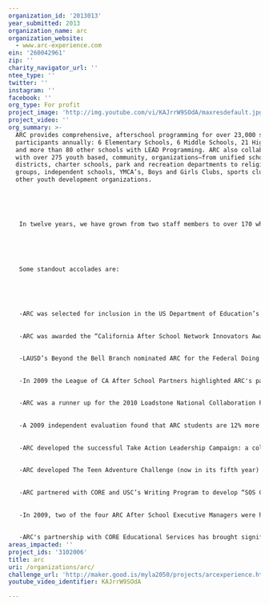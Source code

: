 ```yaml
---
organization_id: '2013013'
year_submitted: 2013
organization_name: arc
organization_website:
  - www.arc-experience.com
ein: '260042961'
zip: ''
charity_navigator_url: ''
ntee_type: ''
twitter: ''
instagram: ''
facebook: ''
org_type: For profit
project_image: 'http://img.youtube.com/vi/KAJrrW9SOdA/maxresdefault.jpg'
project_video: ''
org_summary: >-
  ARC provides comprehensive, afterschool programming for over 23,000 student
  participants annually: 6 Elementary Schools, 6 Middle Schools, 21 High Schools
  and more than 80 other schools with LEAD Programming. ARC also collaborates
  with over 275 youth based, community, organizations—from unified school
  districts, charter schools, park and recreation departments to religious youth
  groups, independent schools, YMCA’s, Boys and Girls Clubs, sports clubs, and
  other youth development organizations. 
   
   
    
   
   
   In twelve years, we have grown from two staff members to over 170 whose individual diversity models the diversity of our LA-based student population. Our award-winning afterschool and Leadership, Experience, Adventure & Development (LEAD) programs have made a difference in the lives of thousands of students in low-income communities in Southern California, created authentic partnerships with schools and closed the opportunity gap for all our kids. 
   
   
   
   
   
   Some standout accolades are:
   
   
   
   
   
   -ARC was selected for inclusion in the US Department of Education’s “Best Practices” resource book for older youth after school programs (2010).
   
   
   -ARC was awarded the “California After School Network Innovators Award for Collaboration”
   
   
   -LAUSD’s Beyond the Bell Branch nominated ARC for the Federal Doing What Works in OST website.
   
   
   -In 2009 the League of CA After School Partners highlighted ARC's partnership with Beyond the Bell as a best practices team. 
   
   
   -ARC was a runner up for the 2010 Loadstone National Collaboration Prize
   
   
   -A 2009 independent evaluation found that ARC students are 12% more likely to pass the CAHSEE exam then their non-ARC counterparts.
   
   
   -ARC developed the successful Take Action Leadership Campaign: a collaboration of Los Angeles School District - Beyond the Bell Branch, after school providers, and community organizations within Southern California united around a common desire to give students leadership skills, celebrate the arts, serve our communities, and empower students to mentor their peers. http://takeactionleadershipcampaign.org
   
   
   -ARC developed The Teen Adventure Challenge (now in its fifth year) http://www.teenadventurechallenge.com
   
   
   -ARC partnered with CORE and USC’s Writing Program to develop “SOS College,” a website that helps under-served students, grades 8-12, access information about college entrance applications. http://college.sosclassroom.org/
   
   
   -In 2009, two of the four ARC After School Executive Managers were honored by the CA School Age Consortium for excellence in program design and site management.
   
   
   -ARC's partnership with CORE Educational Services has brought significant private sector money to our ASSETS sites from companies such as Home Depot, State Farm, Bain Capital, Leichtag Foundation, Sound Body Sound Mind, Parsi Accounting, Whole Foods, and many more.
areas_impacted: ''
project_ids: '3102006'
title: arc
uri: /organizations/arc/
challenge_url: 'http://maker.good.is/myla2050/projects/arcexperience.html'
youtube_video_identifier: KAJrrW9SOdA

---
```

